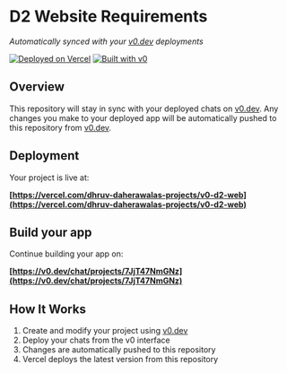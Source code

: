 # D2 Website Requirements

*Automatically synced with your [v0.dev](https://v0.dev) deployments*

[![Deployed on Vercel](https://img.shields.io/badge/Deployed%20on-Vercel-black?style=for-the-badge&logo=vercel)](https://vercel.com/dhruv-daherawalas-projects/v0-d2-web)
[![Built with v0](https://img.shields.io/badge/Built%20with-v0.dev-black?style=for-the-badge)](https://v0.dev/chat/projects/7JjT47NmGNz)

## Overview

This repository will stay in sync with your deployed chats on [v0.dev](https://v0.dev).
Any changes you make to your deployed app will be automatically pushed to this repository from [v0.dev](https://v0.dev).

## Deployment

Your project is live at:

**[https://vercel.com/dhruv-daherawalas-projects/v0-d2-web](https://vercel.com/dhruv-daherawalas-projects/v0-d2-web)**

## Build your app

Continue building your app on:

**[https://v0.dev/chat/projects/7JjT47NmGNz](https://v0.dev/chat/projects/7JjT47NmGNz)**

## How It Works

1. Create and modify your project using [v0.dev](https://v0.dev)
2. Deploy your chats from the v0 interface
3. Changes are automatically pushed to this repository
4. Vercel deploys the latest version from this repository